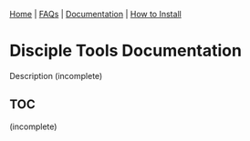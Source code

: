 [Home](README.md) | [FAQs](faq.md) | [Documentation](documentation.md) | [How to Install](how-to-install.md)
# Disciple Tools Documentation
Description (incomplete)
## TOC
(incomplete)
